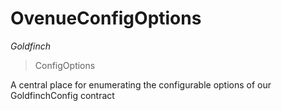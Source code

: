 # OvenueConfigOptions

*Goldfinch*

> ConfigOptions

A central place for enumerating the configurable options of our GoldfinchConfig contract






